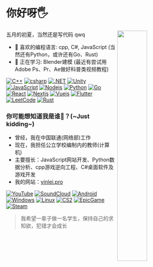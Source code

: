 # 你好呀🖐️

<img align="right" src="https://steamuserimages-a.akamaihd.net/ugc/2486630474200742989/5908342FA27E7DEEC79BF0290EF24712518A6FD9/?imw=5000&imh=5000&ima=fit&impolicy=Letterbox&imcolor=%23000000&letterbox=false" width="40%"/>

五月的初夏，当然还是写代码 qwq

- 🌱 喜欢的编程语言: cpp, C#, JavaScript (当然还有Python，或许还有Go、Rust)
- 🔭 正在学习: Blender建模 (最近有尝试用Adobe Ps、Pr、Ae做好科普类视频教程)

[![C++](https://img.shields.io/badge/C%2B%2B-00599C?style=for-the-badge&logo=c%2B%2B&logoColor=white)](https://en.cppreference.com/w/Main_Page)
[![csharp](https://img.shields.io/badge/C%23-239120?style=for-the-badge&logo=c-sharp&logoColor=white)](https://learn.microsoft.com/en-us/dotnet/csharp/)
[![.NET](https://img.shields.io/badge/.NET-5C2D91?style=for-the-badge&logo=.net&logoColor=white)](https://dotnet.microsoft.com/en-us/)
[![Unity](https://img.shields.io/badge/Unity-100000?style=for-the-badge&logo=unity&logoColor=white)](https://unity.com/cn)
[![JavaScript](https://img.shields.io/badge/JavaScript-F7DF1E?style=for-the-badge&logo=JavaScript&logoColor=white)](https://developer.mozilla.org/en-US/)
[![Nodejs](https://img.shields.io/badge/Node.js-43853D?style=for-the-badge&logo=node.js&logoColor=white)](https://nodejs.org/zh-cn)
[![Python](https://img.shields.io/badge/Python-3776AB?style=for-the-badge&logo=python&logoColor=white)](https://www.python.org/)
[![Go](https://img.shields.io/badge/Go-00ADD8?style=for-the-badge&logo=go&logoColor=white)](https://go.dev/)
[![React](https://img.shields.io/badge/React-20232A?style=for-the-badge&logo=react&logoColor=61DAFB)](https://react.dev/)
[![Nextjs](https://img.shields.io/badge/Next.js-000?logo=nextdotjs&logoColor=fff&style=for-the-badge)](https://nextjs.org/)
[![Vuejs](https://img.shields.io/badge/Vue.js-35495E?style=for-the-badge&logo=vue.js&logoColor=4FC08D)](https://vuejs.org/)
[![Flutter](https://img.shields.io/badge/Flutter-02569B?style=for-the-badge&logo=flutter&logoColor=white)](https://flutter.dev/)
[![LeetCode](https://img.shields.io/badge/-LeetCode-FFA116?style=for-the-badge&logo=LeetCode&logoColor=black)](https://leetcode.cn/)
[![Rust](https://img.shields.io/badge/Rust-000000?style=for-the-badge&logo=rust&logoColor=white)](https://www.rust-lang.org/)

### 你可能想知道我是谁🤔？(~Just kidding~)

- 曾经，我在中国联通(网络部)工作
- 现在，我担任公立学校编制内的教师(计算机)
- 主要擅长：JavaScript网站开发、Python数据分析、cpp游戏逆向工程、C#桌面软件及游戏开发
- 我的网站：[yinlei.pro](https://yinlei.pro)

[![YouTube](https://img.shields.io/badge/YouTube-FF0000?style=for-the-badge&logo=youtube&logoColor=white)](https://www.youtube.com/@leiyin5512)
[![SoundCloud](https://img.shields.io/badge/SoundCloud-FF3300?style=for-the-badge&logo=soundcloud&logoColor=white)](https://soundcloud.com/)
[![Android](https://img.shields.io/badge/Android-3DDC84?style=for-the-badge&logo=android&logoColor=white)](https://developer.android.com/?hl=zh-cn)
[![Windows](https://img.shields.io/badge/Windows-0078D6?style=for-the-badge&logo=windows&logoColor=white)](https://www.microsoft.com/software-download/windows11)
[![Linux](https://img.shields.io/badge/Linux-FCC624?style=for-the-badge&logo=linux&logoColor=black)](https://ubuntu.com/)
[![CS2](https://img.shields.io/badge/Counter_Strike-000000?style=for-the-badge&logo=counter-strike&logoColor=white)](https://www.counter-strike.net/cs2)
[![EpicGame](https://img.shields.io/badge/Epic%20Games-313131?style=for-the-badge&logo=Epic%20Games&logoColor=white)](https://www.epicgames.com/site/en-US/home)
[![Steam](https://img.shields.io/badge/Steam-000000?style=for-the-badge&logo=steam&logoColor=white)](https://store.steampowered.com/)

> 我希望一辈子做一名学生，保持自己的求知欲，犯错才会成长
